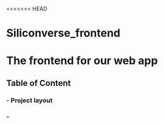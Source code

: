 <<<<<<< HEAD
# Siliconverse_frontend
The frontend for our web app
=======
## Table of Content
### - Project layout
### - 